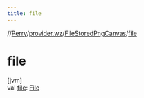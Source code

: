 ```yaml
---
title: file
---
```

//[Perry](../../../index.html)/[provider.wz](../index.html)/[FileStoredPngCanvas](index.html)/[file](file.html)



# file



[jvm]\
val [file](file.html): [File](https://docs.oracle.com/javase/8/docs/api/java/io/File.html)




